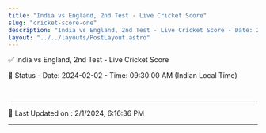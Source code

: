 ```yaml
---
title: "India vs England, 2nd Test - Live Cricket Score"
slug: "cricket-score-one"
description: "India vs England, 2nd Test - Live Cricket Score - Date: 2024-02-02 - Time: 09:30:00 AM (Indian Local Time)."
layout: "../../layouts/PostLayout.astro"
--- 
```


✅ India vs England, 2nd Test - Live Cricket Score

📑 Status - Date: 2024-02-02 - Time: 09:30:00 AM (Indian Local Time)

<br />

***

📝 Last Updated on : 2/1/2024, 6:16:36 PM

***

